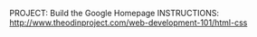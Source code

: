 PROJECT: Build the Google Homepage
INSTRUCTIONS: http://www.theodinproject.com/web-development-101/html-css
